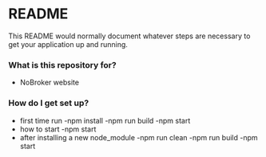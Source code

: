 # README #

This README would normally document whatever steps are necessary to get your application up and running.

### What is this repository for? ###

* NoBroker website


### How do I get set up? ###

* first time run
	-npm install
	-npm run build
	-npm start
* how to start
	-npm start
* after installing a new node_module
	-npm run clean
	-npm run build
	-npm start
